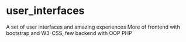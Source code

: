 # user_interfaces
A set of user interfaces and amazing experiences
More of frontend with bootstrap and W3-CSS, few backend with OOP PHP

